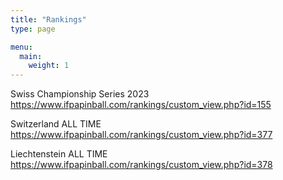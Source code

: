 ```yaml
---
title: "Rankings"
type: page

menu:
  main:
    weight: 1
---
```



Swiss Championship Series 2023
https://www.ifpapinball.com/rankings/custom_view.php?id=155

Switzerland ALL TIME
https://www.ifpapinball.com/rankings/custom_view.php?id=377

Liechtenstein ALL TIME
https://www.ifpapinball.com/rankings/custom_view.php?id=378
